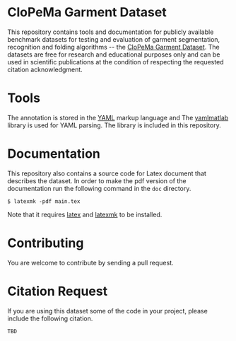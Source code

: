 CloPeMa Garment Dataset
=======================

This repository contains tools and documentation for publicly available
benchmark datasets for testing and evaluation of garment segmentation,
recognition and folding algorithms -- the [CloPeMa Garment Dataset][web]. The
datasets are free for research and educational purposes only and can be used in
scientific publications at the condition of respecting the requested citation
acknowledgment.

Tools
=====




The annotation is stored in the [YAML][] markup language and The [yamlmatlab][]
library is used for YAML parsing. The library is included in this repository.

Documentation
=============

This repository also contains a source code for Latex document that describes
the dataset. In order to make the pdf version of the documentation run the
following command in the `doc` directory.

```
$ latexmk -pdf main.tex
```

Note that it requires [latex][] and [latexmk][] to be installed.

Contributing
============

You are welcome to contribute by sending a pull request.

Citation Request
================

If you are using this dataset some of the code in your project, please include
the following citation.

```
TBD
```


[web]: http://clopema.felk.cvut.cz/public_data.html
[YAML]: http://yaml.org
[latex]: http://www.latex-project.org
[latexmk]: http://www.ctan.org/pkg/latexmk/
[yamlmatlab]: http://code.google.com/p/yamlmatlab/
